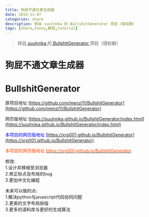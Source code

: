 ```yaml
---
title: 狗屁不通文章生成器
date: 2019-11-07
categories: share
description: 转自 suulnnka 的 BullshitGenerator 项目（侵权删）
tags: [share,funny,教程,tutorial]
---
```


> 转自[ suulnnka ](https://github.com/suulnnka)的[ BullshitGenerator ](https://github.com/suulnnka/BullshitGenerator) 项目（侵权删）

# 狗屁不通文章生成器
# BullshitGenerator

原项目地址 [https://github.com/menzi11/BullshitGenerator](https://github.com/menzi11/BullshitGenerator)

网页版地址 [https://suulnnka.github.io/BullshitGenerator/index.html](https://suulnnka.github.io/BullshitGenerator/index.html)

<font color="#0000FF" >本项目的网页版地址 [https://xrp001.github.io/BullshitGenerator](https://xrp001.github.io/BullshitGenerator)</font>

<font color="#FF4500">本项目的网页版地址 </font>[<font color="#FF4500">https://xrp001.github.io/BullshitGenerator</font>](https://xrp001.github.io/BullshitGenerator)

修改:  
1.设计并移植至浏览器  
2.修正标点及布局的bug  
3.更加中文化编程  

未来可以做的点:  
1.解决python与javascript代码协同问题  
2.更美的文字布局排版  
3.更多的语料库与更好的生成算法  
